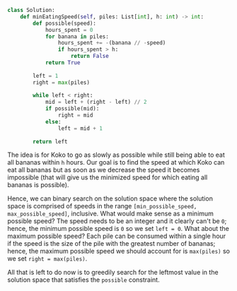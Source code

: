 ```python
class Solution:
    def minEatingSpeed(self, piles: List[int], h: int) -> int:
        def possible(speed):
            hours_spent = 0
            for banana in piles:
                hours_spent += -(banana // -speed)
                if hours_spent > h:
                    return False
            return True
        
        left = 1
        right = max(piles)
        
        while left < right:
            mid = left + (right - left) // 2
            if possible(mid):
                right = mid
            else:
                left = mid + 1
                
        return left
```

The idea is for Koko to go as slowly as possible while still being able to eat all bananas within `h` hours. Our goal is to find the speed at which Koko can eat all bananas but as soon as we decrease the speed it becomes impossible (that will give us the minimized speed for which eating all bananas is possible).

Hence, we can binary search on the solution space where the solution space is comprised of speeds in the range `[min_possible_speed, max_possible_speed]`, inclusive. What would make sense as a minimum possible speed? The speed needs to be an integer and it clearly can't be `0`; hence, the minimum possible speed is `0` so we set `left = 0`. What about the maximum possible speed? Each pile can be consumed within a single hour if the speed is the size of the pile with the greatest number of bananas; hence, the maximum possible speed we should account for is `max(piles)` so we set `right = max(piles)`.

All that is left to do now is to greedily search for the leftmost value in the solution space that satisfies the `possible` constraint.